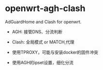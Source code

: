 # openwrt-agh-clash
AdGuardHome and Clash for openwrt.

- AGH: 接管DNS、分流判断
- Clash: 全局模式 or MATCH,代理

- 使用TPROXY，可能与安装docker的固件冲突
- 使用AGH的ipset设置，细化分流

